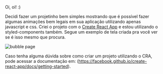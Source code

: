 Oi, oi! :)

Decidi fazer um projetinho bem simples mostrando que é possível fazer algumas animações bem legais em sua aplicação utilizando apenas javascript e css. Criei o projeto com o [Create React App](https://github.com/facebook/create-react-app) e estou utilizando o styled-components também. Segue um exemplo de tela criada pra você ver se é isso mesmo que procura.


![bubble page](https://github.com/jessicasd31/playing-with-javascript-react/blob/master/src/assets/bubble-page.gif)



Caso tenha alguma dúvida sobre como criar um projeto utilizando o CRA, pode acessar a documentação em: (https://facebook.github.io/create-react-app/docs/getting-started).

